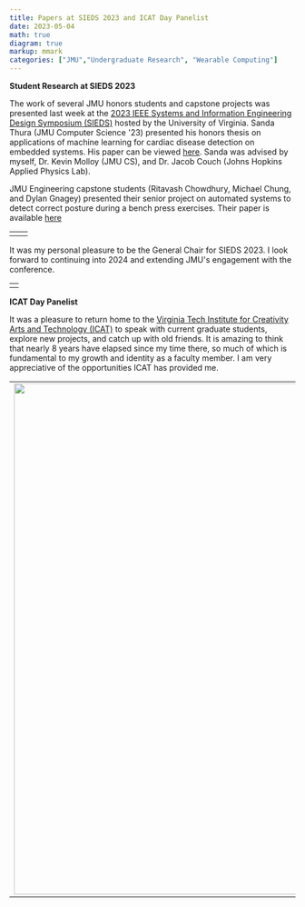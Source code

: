 ```yaml
---
title: Papers at SIEDS 2023 and ICAT Day Panelist
date: 2023-05-04
math: true
diagram: true
markup: mmark
categories: ["JMU","Undergraduate Research", "Wearable Computing"]
---
```


**Student Research at SIEDS 2023**

The work of several JMU honors students and capstone projects was presented last week at the [2023 IEEE Systems and Information Engineering Design Symposium (SIEDS)](https://engineering.virginia.edu/ieee-sieds) hosted by the University of Virginia. Sanda Thura (JMU Computer Science '23) presented his honors thesis on applications of machine learning for cardiac disease detection on embedded systems. His paper can be viewed [here](/pdf/thursa-sieds-2023.pdf). Sanda was advised by myself, Dr. Kevin Molloy (JMU CS), and Dr. Jacob Couch (Johns Hopkins Applied Physics Lab).

JMU Engineering capstone students (Ritavash Chowdhury, Michael Chung, and Dylan Gnagey) presented their senior project on automated systems to detect correct posture during a bench press exercises. Their paper is available [here](/pdf/chowdhury-sieds-2023.pdf)

<table width="99%">
 <tr>
  <td><a href = "/img/sanda-sieds.png"><img src="/img/sanda-sieds.png" alt="" ></td>
  <td><a href = "/img/gym-sense-sieds.png"><img src="/img/gym-sense-sieds.png" alt="" ></td>
 </tr>
</table>


It was my personal pleasure to be the General Chair for SIEDS 2023. I look forward to continuing into 2024 and extending JMU's engagement with the conference.

<table width="99%">
 <tr>
  <td><a href = "/img/sieds-jmu.png"><img src="/img/sieds-jmu.png" alt="" ></td>
 </tr>
</table>


**ICAT Day Panelist**

It was a pleasure to return home to the [Virginia Tech Institute for Creativity Arts and Technology (ICAT)](https://icat.vt.edu/) to speak with current graduate students, explore new projects, and catch up with old friends. It is amazing to think that nearly 8 years have elapsed since my time there, so much of which is fundamental to my growth and identity as a faculty member. I am very appreciative of the opportunities ICAT has provided me.

<table width="99%">
 <tr>
  <td><a href = "/img/icat-panel.jpg"><img src="/img/icat-panel.jpg" alt="" width=900></td>
  <td><a href = "/img/icat-speaker.jpeg"><img src="/img/icat-speaker.jpeg" alt="" width=900></td>
 </tr>
</table>